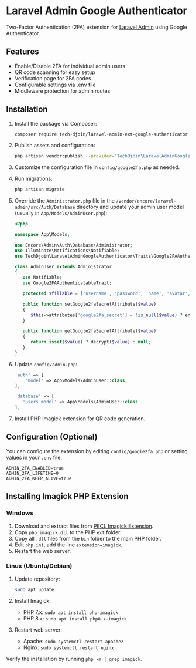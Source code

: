 # Laravel Admin Google Authenticator

Two-Factor Authentication (2FA) extension for [Laravel Admin](https://github.com/z-song/laravel-admin) using Google Authenticator.

## Features

- Enable/Disable 2FA for individual admin users
- QR code scanning for easy setup
- Verification page for 2FA codes
- Configurable settings via .env file
- Middleware protection for admin routes

## Installation

1. Install the package via Composer:
   ```bash
   composer require tech-djoin/laravel-admin-ext-google-authenticator
   ```

2. Publish assets and configuration:
   ```bash
   php artisan vendor:publish --provider="TechDjoin\LaravelAdminGoogleAuthenticator\GoogleAuthenticatorServiceProvider" --tag="config"
   ```

3. Customize the configuration file in `config/google2fa.php` as needed.

4. Run migrations:
   ```bash
   php artisan migrate
   ```

5. Override the `Administrator.php` file in the `/vendor/encore/laravel-admin/src/Auth/Database` directory and update your admin user model (usually in `App/Models/AdminUser.php`):

   ```php
   <?php

   namespace App\Models;

   use Encore\Admin\Auth\Database\Administrator;
   use Illuminate\Notifications\Notifiable;
   use TechDjoin\LaravelAdminGoogleAuthenticator\Traits\Google2FAAuthenticatableTrait;

   class AdminUser extends Administrator
   {
      use Notifiable;
      use Google2FAAuthenticatableTrait;

      protected $fillable = ['username', 'password', 'name', 'avatar', 'google2fa_secret'];

      public function setGoogle2faSecretAttribute($value)
      {
         $this->attributes['google2fa_secret'] = !is_null($value) ? encrypt($value) : null;
      }

      public function getGoogle2faSecretAttribute($value)
      {
         return isset($value) ? decrypt($value) : null;
      }
   }
   ```

6. Update `config/admin.php`:

   ```php
   'auth' => [
       'model' => App\Models\AdminUser::class,
   ],

   'database' => [
      'users_model' => App\Models\AdminUser::class
   ],
   ```

7. Install PHP Imagick extension for QR code generation.

## Configuration (Optional)

You can configure the extension by editing `config/google2fa.php` or setting values in your `.env` file:

```
ADMIN_2FA_ENABLED=true
ADMIN_2FA_LIFETIME=0
ADMIN_2FA_KEEP_ALIVE=true
```

## Installing Imagick PHP Extension

### Windows

1. Download and extract files from [PECL Imagick Extension](https://windows.php.net/downloads/pecl/releases/imagick/).
2. Copy `php_imagick.dll` to the PHP `ext` folder.
3. Copy all `.dll` files from the `bin` folder to the main PHP folder.
4. Edit `php.ini`, add the line `extension=imagick`.
5. Restart the web server.

### Linux (Ubuntu/Debian)

1. Update repository:
   ```bash
   sudo apt update
   ```

2. Install Imagick:
   - PHP 7.x: `sudo apt install php-imagick`
   - PHP 8.x: `sudo apt install php8.x-imagick`

3. Restart web server:
   - Apache: `sudo systemctl restart apache2`
   - Nginx: `sudo systemctl restart nginx`

Verify the installation by running `php -m | grep imagick`.
